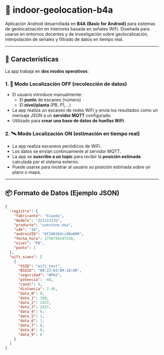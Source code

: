 # 📡 indoor-geolocation-b4a

Aplicación Android desarrollada en **B4A (Basic for Android)** para sistemas de geolocalización en interiores basada en señales WiFi. Diseñada para usarse en entornos docentes y de investigación sobre geolocalización, interpolación de señales y filtrado de datos en tiempo real.

---

## 🚀 Características

La app trabaja en **dos modos operativos**:

### 1. 🔘 Modo Localización OFF (recolección de datos)
- El usuario introduce manualmente:
  - El **punto** de escaneo (número)
  - El **nivel/planta** (PB, P1,...)
- La app realiza un escaneo de redes WiFi y envía los resultados como un mensaje JSON a un **servidor MQTT** configurado.
- Utilizado para **crear una base de datos de huellas WiFi**.

### 2. 🛰️ Modo Localización ON (estimación en tiempo real)
- La app realiza escaneos periódicos de WiFi.
- Los datos se envían continuamente al servidor MQTT.
- La app se **suscribe a un topic** para recibir la **posición estimada** calculada por el sistema externo.
- Puede usarse para mostrar al usuario su posición estimada sobre un plano o mapa.

---

## 📦 Formato de Datos (Ejemplo JSON)

```json
{
  "registro": {
    "fabricante": "Xiaomi",
    "modelo": "22111317G",
    "producto": "sunstone_eea",
    "sdk": "34",
    "androidID": "0f200264cc00a000",
    "fecha_hora": 1750756597330,
    "nivel": "PB",
    "punto": 1
  },
  "wifi_scans": [
    {
      "SSID": "wifi_test",
      "BSSID": "00:23:03:00:18:00",
      "seguridad": "WPA2",
      "potencia": -48,
      "canal": 6,
      "distancia": 2.46,
      "data_0": 0,
      "data_1": 100,
      "data_2": 2437,
      "data_3": 2427,
      "data_4": 0,
      "data_5": 1,
      "data_6": 1,
      "data_7": 0,
      "data_8": 0,
      "data_9": 0
    }
  ]
}
